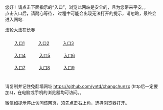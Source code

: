 您好！请点击下面指示的“入口”，浏览此网站是安全的，且为您带来平安。。 <br/>
点击入口后，请耐心等待， 过程中可能会出现无法打开的提示，请忽略，最终会进入网站. </br>

法轮大法在长春<br/>
<div style="padding:10px"><a style="margin:20px" target="_blank" href="https://dki97inds8tii.cloudfront.net/2Qpsp?kxlpcde" id="ccLink1" rel="nofollow">入口1</a> <a target="_blank" style="margin:20px" href="https://d12xdlcz7zze9u.cloudfront.net/2Qpsp?tknghsfi" id="ccLink2" rel="nofollow">入口2</a> <a style="margin:20px" target="_blank" href="https://dcfsx87zbamqo.cloudfront.net/2Qpsp?mujjfm" id="ccLink3" rel="nofollow">入口3</a></div>

<div style="padding:10px" ><a style="margin:20px" target="_blank" href="https://dki97inds8tii.cloudfront.net/2Qpsp?kxlpcde" id="ccLink4" rel="nofollow">入口4</a> <a style="margin:20px" href="https://d12xdlcz7zze9u.cloudfront.net/2Qpsp?tknghsfi" target="_blank" id="ccLink5" rel="nofollow">入口5</a> <a style="margin:20px" href="https://dcfsx87zbamqo.cloudfront.net/2Qpsp?mujjfm" target="_blank" id="ccLink6" rel="nofollow">入口6</a></div>

<div style="padding:10px"><a style="margin:20px" target="_blank" href="https://dki97inds8tii.cloudfront.net/2Qpsp?kxlpcde" id="ccLink7" rel="nofollow">入口7</a> <a style="margin:20px" href="https://d12xdlcz7zze9u.cloudfront.net/2Qpsp?tknghsfi" target="_blank" id="ccLink8" rel="nofollow">入口8</a> <a style="margin:20px" target="_blank" href="https://dcfsx87zbamqo.cloudfront.net/2Qpsp?mujjfm" id="ccLink9" rel="nofollow">入口9</a></div>

<br/>



请复制并记住免翻墙网址 https://github.com/yntd/changchunzx (http后一定要加s)，在电脑或手机的浏览器均可访问。。<br/>

微信如提示停止访问该网页，须先点击右上角，选择浏览器打开。
